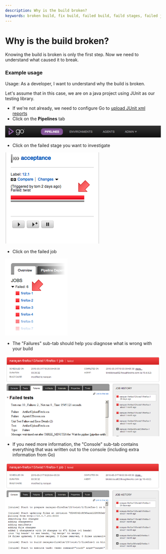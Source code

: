 ```yaml
---
description: Why is the build broken? 
keywords: broken build, fix build, failed build, faild stages, failed job
---
```



# Why is the build broken?

Knowing the build is broken is only the first step. Now we need to understand what caused it to break.

### Example usage

Usage: As a developer, I want to understand why the build is broken.

Let's assume that in this case, we are on a java project using JUnit as our testing library.

-   If we're not already, we need to configure Go to [upload JUnit xml reports](../configuration/dev_upload_test_report.md)
-   Click on the **Pipelines** tab

![](../resources/images/topnav_pipelines.png)

-   Click on the failed stage you want to investigate

![](../resources/images/click_on_stage.png)

-   Click on the failed job

![](../resources/images/7_click_failed_job.png)

-   The "Failures" sub-tab should help you diagnose what is wrong with your build

![](../resources/images/8_failures_tab.png)

-   If you need more information, the "Console" sub-tab contains everything that was written out to the console (including extra information from Go)

![](../resources/images/9_console_tab.png)

